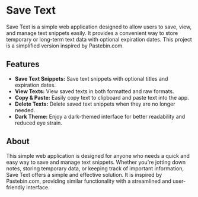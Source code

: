 # Save Text

Save Text is a simple web application designed to allow users to save, view, and manage text snippets easily. It provides a convenient way to store temporary or long-term text data with optional expiration dates. This project is a simplified version inspired by Pastebin.com.

## Features

- **Save Text Snippets:** Save text snippets with optional titles and expiration dates.
- **View Texts:** View saved texts in both formatted and raw formats.
- **Copy & Paste:** Easily copy text to clipboard and paste text into the app.
- **Delete Texts:** Delete saved text snippets when they are no longer needed.
- **Dark Theme:** Enjoy a dark-themed interface for better readability and reduced eye strain.

## About

This simple web application is designed for anyone who needs a quick and easy way to save and manage text snippets. Whether you're jotting down notes, storing temporary data, or keeping track of important information, Save Text offers a simple and effective solution. It is inspired by Pastebin.com, providing similar functionality with a streamlined and user-friendly interface.
